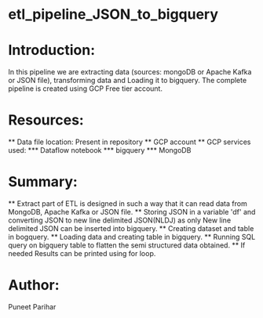 # etl_pipeline_JSON_to_bigquery

# Introduction:
In this pipeline we are extracting data (sources: mongoDB or Apache Kafka or JSON file), transforming data and Loading it to bigquery.
The complete pipeline is created using GCP Free tier account.

# Resources:
** Data file location: Present in repository
** GCP account
** GCP services used:
    *** Dataflow notebook
    *** bigquery
    *** MongoDB

# Summary:
** Extract part of ETL is designed in such a way that it can read data from MongoDB, Apache Kafka or JSON file.
** Storing JSON in a variable 'df' and converting JSON to new line delimited JSON(NLDJ) as only New line delimited JSON can be inserted into bigquery.
** Creating dataset and table in bogquery.
** Loading data and creating table in bigquery.
** Running SQL query on bigquery table to flatten the semi structured data obtained.
** If needed Results can be printed using for loop.

# Author:
Puneet Parihar
